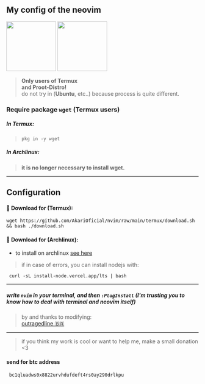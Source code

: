 ## My config of the neovim

<p float="left">
    <img src="https://user-images.githubusercontent.com/58480908/191308048-12ca1658-5185-4c47-8298-95accc888706.png" width=130/>
    <img src="https://user-images.githubusercontent.com/58480908/191308172-69a9e8b0-f435-45a9-8383-f266f7812226.png" width=130/>
</p> 

> **Only users of Termux <br> and Proot-Distro!** <br> do not try in (__Ubuntu__, etc..) because process is quite different.


### Require package ```wget``` (Termux users)

##### In Termux:
> ```
> pkg in -y wget
> ```
##### In Archlinux:
> **it is no longer necessary to install wget.**

-----

## Configuration

#### 🥥 Download for (Termux):
    wget https://github.com/AkariOficial/nvim/raw/main/termux/download.sh && bash ./download.sh
#### 🦠 Download for (Archlinux):
   - to install on archlinux [see here](https://github.com/AkariOficial/nvim/tree/main/tests#area-de-testes)

> if in case of errors, you can install nodejs with:
```
 curl -sL install-node.vercel.app/lts | bash
```

---

##### write ```nvim``` in your terminal, and then ```:PlugInstall``` (I'm trusting you to know how to deal with terminal and neovim itself)
> by and thanks to modifying:<br>[outragedline 🇧🇷](https://github.com/outragedline/neovim-termux)

---

> if you think my work is cool or want to help me, make a small donation <3
#### send for btc address
```
 bc1qluadws0x8822urvhdufdeft4rs0ay290drlkpu
```
